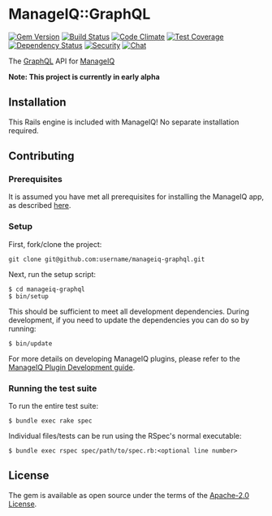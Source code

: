 # ManageIQ::GraphQL

[![Gem Version](https://badge.fury.io/rb/manageiq-graphql.svg)](http://badge.fury.io/rb/manageiq-graphql)
[![Build Status](https://travis-ci.org/ManageIQ/manageiq-graphql.svg?branch=master)](https://travis-ci.org/ManageIQ/manageiq-graphql)
[![Code Climate](https://codeclimate.com/github/ManageIQ/manageiq-graphql.svg)](https://codeclimate.com/github/ManageIQ/manageiq-graphql)
[![Test Coverage](https://codeclimate.com/github/ManageIQ/manageiq-graphql/badges/coverage.svg)](https://codeclimate.com/github/ManageIQ/manageiq-graphql/coverage)
[![Dependency Status](https://gemnasium.com/ManageIQ/manageiq-graphql.svg)](https://gemnasium.com/ManageIQ/manageiq-graphql)
[![Security](https://hakiri.io/github/ManageIQ/manageiq-graphql/master.svg)](https://hakiri.io/github/ManageIQ/manageiq-graphql/master)
[![Chat](https://badges.gitter.im/Join%20Chat.svg)](https://gitter.im/ManageIQ/api)

The [GraphQL](http://graphql.org/) API for [ManageIQ](https://github.com/ManageIQ/manageiq)

**Note: This project is currently in early alpha**

## Installation

This Rails engine is included with ManageIQ! No separate installation required.

## Contributing

### Prerequisites

It is assumed you have met all prerequisites for installing the ManageIQ app,
as described [here](http://manageiq.org/docs/guides/developer_setup).

### Setup

First, fork/clone the project:

```plaintext
git clone git@github.com:username/manageiq-graphql.git
```

Next, run the setup script:

```plaintext
$ cd manageiq-graphql
$ bin/setup
```

This should be sufficient to meet all development dependencies. During
development, if you need to update the dependencies you can do so by running:

```plaintext
$ bin/update
```

For more details on developing ManageIQ plugins, please refer to the
[ManageIQ Plugin Development guide](http://manageiq.org/docs/guides/developer_setup/plugins).

### Running the test suite

To run the entire test suite:

```plaintext
$ bundle exec rake spec
```

Individual files/tests can be run using the RSpec's normal executable:

```plaintext
$ bundle exec rspec spec/path/to/spec.rb:<optional line number>
```

## License

The gem is available as open source under the terms of the [Apache-2.0 License](https://opensource.org/licenses/Apache-2.0).
